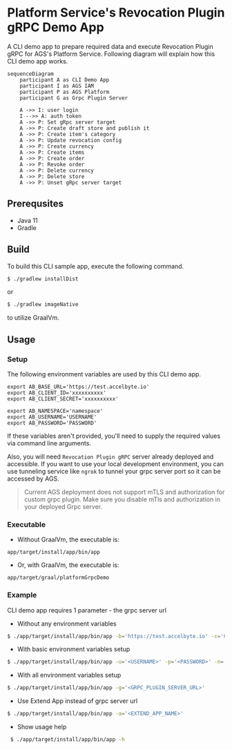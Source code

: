 # Platform Service's Revocation Plugin gRPC Demo App

A CLI demo app to prepare required data and execute Revocation Plugin gRPC for AGS's Platform Service.
Following diagram will explain how this CLI demo app works.
```mermaid
sequenceDiagram
    participant A as CLI Demo App
    participant I as AGS IAM
    participant P as AGS Platform
    participant G as Grpc Plugin Server
    
    A ->> I: user login
    I -->> A: auth token
    A ->> P: Set gRpc server target
    A ->> P: Create draft store and publish it
    A ->> P: Create item's category
    A ->> P: Update revocation config
    A ->> P: Create currency
    A ->> P: Create items
    A ->> P: Create order
    A ->> P: Revoke order
    A ->> P: Delete currency
    A ->> P: Delete store
    A ->> P: Unset gRpc server target
```

## Prerequsites

* Java 11
* Gradle

## Build

To build this CLI sample app, execute the following command.

```bash
$ ./gradlew installDist
```
or
```bash
$ ./gradlew imageNative
```
to utilize GraalVm.

## Usage

### Setup

The following environment variables are used by this CLI demo app.
```
export AB_BASE_URL='https://test.accelbyte.io'
export AB_CLIENT_ID='xxxxxxxxxx'
export AB_CLIENT_SECRET='xxxxxxxxxx'

export AB_NAMESPACE='namespace'
export AB_USERNAME='USERNAME'
export AB_PASSWORD='PASSWORD'
```
If these variables aren't provided, you'll need to supply the required values via command line arguments.

Also, you will need `Revocation Plugin gRPC` server already deployed and accessible. If you want to use your local development environment, you can use tunneling service like `ngrok` to tunnel your grpc server port so it can be accessed by AGS.
> Current AGS deployment does not support mTLS and authorization for custom grpc plugin. Make sure you disable mTls and authorization in your deployed Grpc server.

### Executable
- Without GraalVm, the executable is:
```
app/target/install/app/bin/app
```
- Or, with GraalVm, the executable is:
```
app/target/graal/platformGrpcDemo
```

### Example
CLI demo app requires 1 parameter - the grpc server url

- Without any environment variables
```bash
$ ./app/target/install/app/bin/app -b='https://test.accelbyte.io' -c='CLIENT-ID-VALUE' -s='CLIENT-SECRET-VALUE' -n='NAMESPACE-VALUE' -u='<USERNAME>' -p='<PASSWORD>' -g='<GRPC_PLUGIN_SERVER_URL>'
```
- With basic environment variables setup
```bash
$ ./app/target/install/app/bin/app -u='<USERNAME>' -p='<PASSWORD>' -n='<NAMESPACE-VALUE>' -g='<GRPC_PLUGIN_SERVER_URL>'
```
- With all environment variables setup
```bash
$ ./app/target/install/app/bin/app -g='<GRPC_PLUGIN_SERVER_URL>'
```
- Use Extend App instead of grpc server url
```bash
$ ./app/target/install/app/bin/app -a='<EXTEND_APP_NAME>'
```
- Show usage help
```bash
 $ ./app/target/install/app/bin/app -h
```